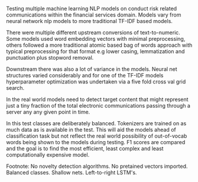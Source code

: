  

Testing multiple machine learning NLP models on conduct risk related communications within the financial services domain.
Models vary from neural network nlp models to more traditional TF-IDF based models.  

There were multiple different upstream conversions of text-to-numeric. Some models used word embedding vectors with minimal preprocessing, others followed a more traditional atomic based bag of words approach with typical preprocessing for that format e.g lower casing, lemmatization and punctuation plus stopword removal.

Downstream there was also a lot of variance in the models. Neural net structures varied considerably and for one of the TF-IDF models hyperparameter optimization was undertaken via a five fold cross val grid search.

In the real world models need to detect target content that might represent just a tiny fraction of the total electronic communications passing through a server any any given point in time. 

In this test classes are deliberately balanced. Tokenizers are trained on as much data as is available in the test. This will aid the models ahead of classification task but not reflect the real world possibility of out-of-vocab words being shown to the models during testing. F1 scores are compared and the goal is to find the most efficient, least complex and least computationally expensive model.  

Footnote:
No novelty detection algorithms. No pretained vectors imported. Balanced classes. Shallow nets. Left-to-right LSTM's.
